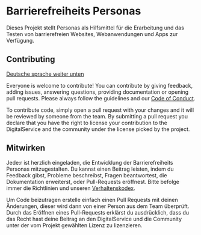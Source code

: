 # Barrierefreiheits Personas

Dieses Projekt stellt Personas als Hilfsmittel für die Erarbeitung und das Testen von barrierefreien Websites, Webanwendungen und Apps zur Verfügung.

## Contributing

[Deutsche sprache weiter unten](#mitwirken)

Everyone is welcome to contribute! You can contribute by giving feedback, adding issues, answering questions, providing documentation or opening pull requests. Please always follow the guidelines and our [Code of Conduct](CODE_OF_CONDUCT.md).

To contribute code, simply open a pull request with your changes and it will be reviewed by someone from the team. By submitting a pull request you declare that you have the right to license your contribution to the DigitalService and the community under the license picked by the project.

## Mitwirken

Jede:r ist herzlich eingeladen, die Entwicklung der Barrierefreiheits Personas mitzugestalten. Du kannst einen Beitrag leisten, indem du Feedback gibst, Probleme beschreibst, Fragen beantwortest, die Dokumentation erweiterst, oder Pull-Requests eröffnest. Bitte befolge immer die Richtlinien und unseren [Verhaltenskodex](CODE_OF_CONDUCT.md).

Um Code beizutragen erstelle einfach einen Pull Requests mit deinen Änderungen, dieser wird dann von einer Person aus dem Team überprüft. Durch das Eröffnen eines Pull-Requests erklärst du ausdrücklich, dass du das Recht hast deine Beitrag an den DigitalService und die Community unter der vom Projekt gewählten Lizenz zu lizenzieren.
